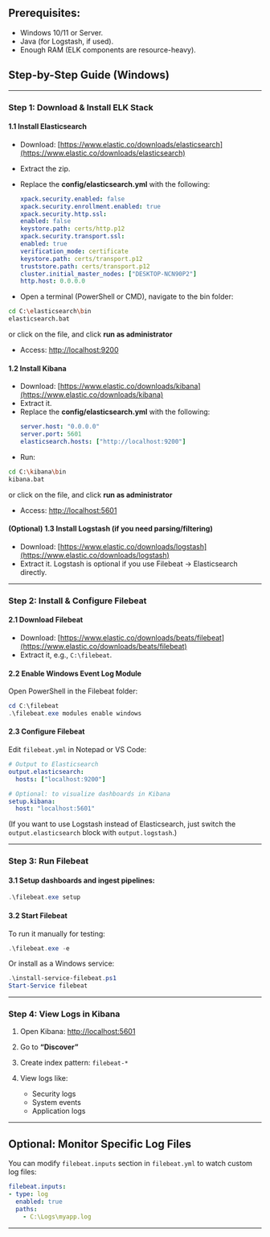 ## Prerequisites:

* Windows 10/11 or Server.
* Java (for Logstash, if used).
* Enough RAM (ELK components are resource-heavy).

##  Step-by-Step Guide (Windows)

---

### Step 1: Download & Install ELK Stack

#### 1.1 Install **Elasticsearch**

* Download: [https://www.elastic.co/downloads/elasticsearch](https://www.elastic.co/downloads/elasticsearch)
* Extract the zip.
* Replace the **config/elasticsearch.yml** with the following:
    ```yml
    xpack.security.enabled: false
    xpack.security.enrollment.enabled: true
    xpack.security.http.ssl:
    enabled: false
    keystore.path: certs/http.p12
    xpack.security.transport.ssl:
    enabled: true
    verification_mode: certificate
    keystore.path: certs/transport.p12
    truststore.path: certs/transport.p12
    cluster.initial_master_nodes: ["DESKTOP-NCN90P2"]
    http.host: 0.0.0.0
    ```

* Open a terminal (PowerShell or CMD), navigate to the bin folder:

```sh
cd C:\elasticsearch\bin
elasticsearch.bat
```

or click on the file, and click **run as administrator**

* Access: [http://localhost:9200](http://localhost:9200)

#### 1.2 Install **Kibana**

* Download: [https://www.elastic.co/downloads/kibana](https://www.elastic.co/downloads/kibana)
* Extract it.
* Replace the **config/elasticsearch.yml** with the following:
    ```yml
    server.host: "0.0.0.0"
    server.port: 5601
    elasticsearch.hosts: ["http://localhost:9200"]
    ```
* Run:

```sh
cd C:\kibana\bin
kibana.bat
```

or click on the file, and click **run as administrator**

* Access: [http://localhost:5601](http://localhost:5601)

#### (Optional) 1.3 Install **Logstash** (if you need parsing/filtering)

* Download: [https://www.elastic.co/downloads/logstash](https://www.elastic.co/downloads/logstash)
* Extract it. Logstash is optional if you use Filebeat → Elasticsearch directly.

---

### Step 2: Install & Configure Filebeat

#### 2.1 Download Filebeat

* Download: [https://www.elastic.co/downloads/beats/filebeat](https://www.elastic.co/downloads/beats/filebeat)
* Extract it, e.g., `C:\filebeat`.

#### 2.2 Enable Windows Event Log Module

Open PowerShell in the Filebeat folder:

```powershell
cd C:\filebeat
.\filebeat.exe modules enable windows
```

#### 2.3 Configure Filebeat

Edit `filebeat.yml` in Notepad or VS Code:

```yaml
# Output to Elasticsearch
output.elasticsearch:
  hosts: ["localhost:9200"]

# Optional: to visualize dashboards in Kibana
setup.kibana:
  host: "localhost:5601"
```

(If you want to use Logstash instead of Elasticsearch, just switch the `output.elasticsearch` block with `output.logstash`.)

---

### Step 3: Run Filebeat

#### 3.1 Setup dashboards and ingest pipelines:

```powershell
.\filebeat.exe setup
```

#### 3.2 Start Filebeat

To run it manually for testing:

```powershell
.\filebeat.exe -e
```

Or install as a Windows service:

```powershell
.\install-service-filebeat.ps1
Start-Service filebeat
```

---

### Step 4: View Logs in Kibana

1. Open Kibana: [http://localhost:5601](http://localhost:5601)
2. Go to **“Discover”**
3. Create index pattern: `filebeat-*`
4. View logs like:

   * Security logs
   * System events
   * Application logs

---

## Optional: Monitor Specific Log Files

You can modify `filebeat.inputs` section in `filebeat.yml` to watch custom log files:

```yaml
filebeat.inputs:
- type: log
  enabled: true
  paths:
    - C:\Logs\myapp.log
```

---
